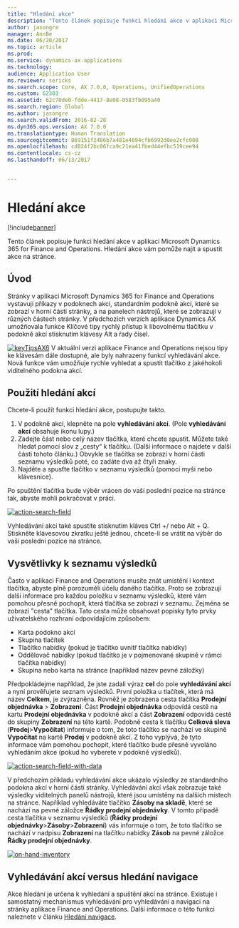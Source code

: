 ```yaml
---
title: "Hledání akce"
description: "Tento článek popisuje funkci hledání akce v aplikaci Microsoft Dynamics 365 for Finance and Operations. Hledání akce vám pomůže najít a spustit akce na stránce."
author: jasongre
manager: AnnBe
ms.date: 06/20/2017
ms.topic: article
ms.prod: 
ms.service: dynamics-ax-applications
ms.technology: 
audience: Application User
ms.reviewer: sericks
ms.search.scope: Core, AX 7.0.0, Operations, UnifiedOperations
ms.custom: 62303
ms.assetid: 62c70de0-fdde-4417-8e08-0583fb095a40
ms.search.region: Global
ms.author: jasongre
ms.search.validFrom: 2016-02-28
ms.dyn365.ops.version: AX 7.0.0
ms.translationtype: Human Translation
ms.sourcegitcommit: 869151f2486b7a481e4694cfb6992d0ee2cfc008
ms.openlocfilehash: cd024f2bc06fca9c21ea41fbed44efbc519cee94
ms.contentlocale: cs-cz
ms.lasthandoff: 06/13/2017


---
```


# <a name="action-search"></a>Hledání akce

[!include[banner](../includes/banner.md)]


Tento článek popisuje funkci hledání akce v aplikaci Microsoft Dynamics 365 for Finance and Operations. Hledání akce vám pomůže najít a spustit akce na stránce.

<a name="introduction"></a>Úvod
------------

Stránky v aplikaci Microsoft Dynamics 365 for Finance and Operations vystavují příkazy v podoknech akcí, standardním podokně akcí, které se zobrazí v horní části stránky, a na panelech nástrojů, které se zobrazují v různých částech stránky. V předchozích verzích aplikace Dynamics AX umožňovala funkce Klíčové tipy rychlý přístup k libovolnému tlačítku v podokně akcí stisknutím klávesy Alt a řady čísel. 

[![keyTipsAX6](./media/keytipsax6.png)](./media/keytipsax6.png) V aktuální verzi aplikace Finance and Operations nejsou tipy ke klávesám dále dostupné, ale byly nahrazeny funkcí vyhledávání akce. Nová funkce vám umožňuje rychle vyhledat a spustit tlačítko z jakéhokoli viditelného podokna akcí.

## <a name="using-action-search"></a>Použití hledání akcí
Chcete-li použít funkci hledání akce, postupujte takto.

1.  V podokně akcí, klepněte na pole **vyhledávání akcí**. (Pole **vyhledávání akcí** obsahuje ikonu lupy.)
2.  Zadejte část nebo celý název tlačítka, které chcete spustit. Můžete také hledat pomocí slov z „cesty“ k tlačítku. (Další informace o najdete v další části tohoto článku.) Obvykle se tlačítka se zobrazí v horní části seznamu výsledků poté, co zadáte dva až čtyři znaky.
3.  Najděte a spusťte tlačítko v seznamu výsledků (pomocí myši nebo klávesnice).

Po spuštění tlačítka bude výběr vrácen do vaší poslední pozice na stránce tak, abyste mohli pokračovat v práci. 

[![action-search-field](./media/action-search-field.png)](./media/action-search-field.png)

Vyhledávání akcí také spustíte stisknutím kláves Ctrl +/ nebo Alt + Q. Stiskněte klávesovou zkratku ještě jednou, chcete-li se vrátit na výběr do vaší poslední pozice na stránce.

## <a name="understanding-the-results-list"></a>Vysvětlivky k seznamu výsledků
Často v aplikaci Finance and Operations musíte znát umístění i kontext tlačítka, abyste plně porozuměli účelu daného tlačítka. Proto se zobrazují další informace pro každou položku v seznamu výsledků, které vám pomohou přesně pochopit, která tlačítka se zobrazí v seznamu. Zejména se zobrazí "cesta" tlačítka. Tato cesta může obsahovat popisky tyto prvky uživatelského rozhraní odpovídajícím způsobem:

-   Karta podokno akcí
-   Skupina tlačítek
-   Tlačítko nabídky (pokud je tlačítko uvnitř tlačítka nabídky)
-   Oddělovač nabídky (pokud tlačítko je v pojmenované skupině v rámci tlačítka nabídky)
-   Skupina nebo karta na stránce (například název pevné záložky)

Předpokládejme například, že jste zadali výraz **cel** do pole **vyhledávání akcí** a nyní prověřujete seznam výsledků. První položka u tlačítek, která má název **Celkem**, je zvýrazněna. Rovněž je zobrazena cesta tlačítka **Prodejní objednávka** &gt; **Zobrazení**. Část **Prodejní objednávka** odpovídá cestě na kartu **Prodejní objednávka** v podokně akcí a část **Zobrazení** odpovídá cestě do skupiny **Zobrazení** na této kartě. Podobně cesta k tlačítku **Celková sleva** (**Prodej**&gt;**Vypočítat**) informuje o tom, že toto tlačítko se nachází ve skupině **Vypočítat** na kartě **Prodej** v podokně akcí. Z toho vyplývá, že tyto informace vám pomohou pochopit, které tlačítko bude přesně vyvoláno vyhledáním akce (pokud ho vyberete v podokně výsledků). 

[![action-search-field-with-data](./media/action-search-field-with-data.png)](./media/action-search-field-with-data.png) 

V předchozím příkladu vyhledávání akce ukázalo výsledky ze standardního podokna akcí v horní části stránky. Vyhledávání akcí však zobrazuje také výsledky viditelných panelů nástrojů, které jsou umístěny na dalších místech na stránce. Například vyhledáváte tlačítko **Zásoby na skladě**, které se nachází na pevné záložce **Řádky prodejní objednávky**. V tomto případě cesta tlačítka v seznamu výsledků (**Řádky prodejní objednávky**&gt;**Zásoby**&gt;**Zobrazení**) vás informuje o tom, že toto tlačítko se nachází v nadpisu **Zobrazení** na tlačítku nabídky **Zásob** na pevné záložce **Řádky prodejní objednávky**. 

[![on-hand-inventory](./media/on-hand-inventory.png)](./media/on-hand-inventory.png)

## <a name="action-search-vs-navigation-search"></a>Vyhledávání akcí versus hledání navigace
Akce hledání je určena k vyhledání a spuštění akcí na stránce. Existuje i samostatný mechanismus vyhledávání pro vyhledávání a navigaci na stránky aplikace Finance and Operations. Další informace o této funkci naleznete v článku [Hledání navigace](navigation-search.md).




